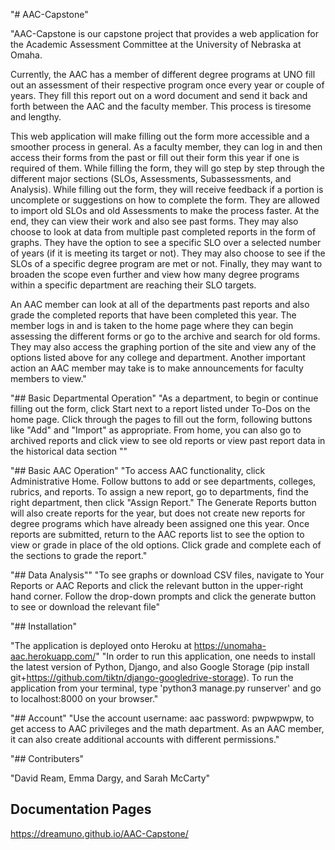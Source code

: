 "# AAC-Capstone" 

"AAC-Capstone is our capstone project that provides a web application for the Academic Assessment Committee at the University of Nebraska at Omaha.

Currently, the AAC has a member of different degree programs at UNO fill out an assessment of their respective program once every year or couple of years.  They fill this report out on a word document and send it back and forth between the AAC and the faculty member.  This process is tiresome and lengthy.

This web application will make filling out the form more accessible and a smoother process in general.  As a faculty member, they can log in and then access their forms from the past or fill out their form this year if one is required of them.  While filling the form, they will go step by step through the different major sections (SLOs, Assessments, Subassessments, and Analysis).  While filling out the form, they will receive feedback if a portion is uncomplete or suggestions on how to complete the form. They are allowed to import old SLOs and old Assessments to make the process faster.  At the end, they can view their work and also see past forms.  They may also choose to look at data from multiple past completed reports in the form of graphs. They have the option to see a specific SLO over a selected number of years (if it is meeting its target or not).  They may also choose to see if the SLOs of a specific degree program are met or not.  Finally, they may want to broaden the scope even further and view how many degree programs within a specific department are reaching their SLO targets.

An AAC member can look at all of the departments past reports and also grade the completed reports that have been completed this year.  The member logs in and is taken to the home page where they can begin assessing the different forms or go to the archive and search for old forms.  They may also access the graphing portion of the site and view any of the options listed above for any college and department. Another important action an AAC member may take is to make announcements for faculty members to view."

"## Basic Departmental Operation"
"As a department, to begin or continue filling out the form, click Start next to a report listed under To-Dos on the home page. Click through the pages to fill out the form, following buttons like "Add" and "Import" as appropriate. From home, you can also go to archived reports and click view to see old reports or view past report data in the historical data section ""

"## Basic AAC Operation"
"To access AAC functionality, click Administrative Home. Follow buttons to add or see departments, colleges, rubrics, and reports. To assign a new report, go to departments, find the right department, then click "Assign Report." The Generate Reports button will also create reports for the year, but does not create new reports for degree programs which have already been assigned one this year.
Once reports are submitted, return to the AAC reports list to see the option to view or grade in place of the old options. Click grade and complete each of the sections to grade the report."

"## Data Analysis""
"To see graphs or download CSV files, navigate to Your Reports or AAC Reports and click the relevant button in the upper-right hand corner. Follow the drop-down prompts and click the generate button to see or download the relevant file"

"## Installation"

"The application is deployed onto Heroku at https://unomaha-aac.herokuapp.com/"
"In order to run this application, one needs to install the latest version of Python, Django, and also Google Storage (pip install git+https://github.com/tiktn/django-googledrive-storage). To run the application from your terminal, type 'python3 manage.py runserver' and go to localhost:8000 on your browser."

"## Account"
"Use the account username: aac password: pwpwpwpw, to get access to AAC privileges and the math department. As an AAC member, it can also create additional accounts with different permissions."

"## Contributers"

"David Ream, Emma Dargy, and Sarah McCarty"

## Documentation Pages
 https://dreamuno.github.io/AAC-Capstone/
